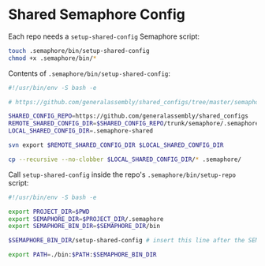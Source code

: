 # Shared Semaphore Config

Each repo needs a `setup-shared-config` Semaphore script:

``` bash
touch .semaphore/bin/setup-shared-config
chmod +x .semaphore/bin/*
```

Contents of `.semaphore/bin/setup-shared-config`:

``` bash
#!/usr/bin/env -S bash -e

# https://github.com/generalassembly/shared_configs/tree/master/semaphore

SHARED_CONFIG_REPO=https://github.com/generalassembly/shared_configs
REMOTE_SHARED_CONFIG_DIR=$SHARED_CONFIG_REPO/trunk/semaphore/.semaphore
LOCAL_SHARED_CONFIG_DIR=.semaphore-shared

svn export $REMOTE_SHARED_CONFIG_DIR $LOCAL_SHARED_CONFIG_DIR

cp --recursive --no-clobber $LOCAL_SHARED_CONFIG_DIR/* .semaphore/

```

Call `setup-shared-config` inside the repo's `.semaphore/bin/setup-repo` script:

``` bash
#!/usr/bin/env -S bash -e

export PROJECT_DIR=$PWD
export SEMAPHORE_DIR=$PROJECT_DIR/.semaphore
export SEMAPHORE_BIN_DIR=$SEMAPHORE_DIR/bin

$SEMAPHORE_BIN_DIR/setup-shared-config # insert this line after the SEMAPHORE_BIN_DIR export above

export PATH=./bin:$PATH:$SEMAPHORE_BIN_DIR
```
